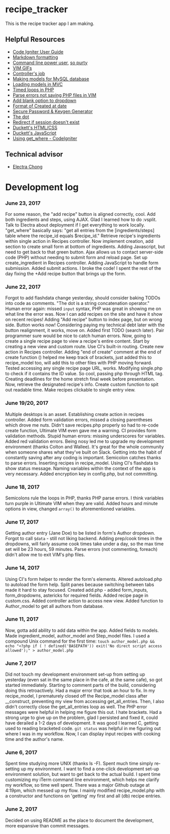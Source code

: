 # recipe_tracker

This is the recipe tracker app I am making.

## Helpful Resources
* [Code Igniter User Guide](https://www.codeigniter.com/user_guide/)
* [Markdown formatting](https://support.zendesk.com/hc/en-us/articles/203691016-Formatting-text-with-Markdown$)
* [Command line power user](http://wesbos.com/command-line-video-tutorials/), [so purty](https://www.screencast.com/t/oAfCwXbCx)
* [VIM GIFs](https://vimgifs.com/)
* [Controller's job](https://stackoverflow.com/questions/2080532/what-is-the-job-of-controller-in-mvc)
* [Making models for MySQL database](https://dev.mysql.com/doc/workbench/en/wb-getting-started-tutorial-creating-a-model.html)
* [Loading models in MVC](https://stackoverflow.com/questions/7328188/how-to-load-model-into-a-controller-in-mvc)
* [Timed loops in PHP](https://stackoverflow.com/questions/10699762/timed-loop-in-php)
* [Parse errors not saving PHP files in VIM](https://stackoverflow.com/questions/6055880/is-it-possible-to-have-vim-prevent-the-saving-of-a-php-file-that-has-a-parse-err)
* [Add blank option to dropdown](https://stackoverflow.com/questions/32331198/how-to-add-a-default-blank-option-to-a-select-input-field-using-laravelcollectiv)
* [Format of Created at date](http://php.net/manual/en/function.date.php)
* [Secure Password & Keygen Generator](https://randomkeygen.com/)
* [The dot](https://stackoverflow.com/questions/10969342/parse-error-syntax-error-unexpected-expecting-or)
* [Redirect if session doesn't exist](https://stackoverflow.com/questions/19403687/redirect-if-session-doent-exist)
* [Duckett's HTML/CSS](https://www.amazon.com/HTML-CSS-Design-Build-Websites/dp/1118008189/ref=pd_lpo_sbs_14_t_1?_encoding=UTF8&psc=1&refRID=KN2BA88KY0H3R9SJR0CP)
* [Duckett's JavaScript](https://www.amazon.com/JavaScript-JQuery-Interactive-Front-End-Development/dp/1118531647)
* [Using get_where - CodeIgniter](https://stackoverflow.com/questions/1577365/codeigniter-get-where)

## Technical advisor
* [Electra Chong](https://github.com/electrachong)

# Development log
### June 23, 2017
For some reason, the "add recipe" button is aligned correctly, cool. Add both ingredients and steps, using AJAX. Glad I learned how to do :vsplit. Talk to Electra about deployment if I get everything to work locally. "get_where" basically says: "get all entries from the [ingredients/steps] table where the recipe_id equals $recipe_id." Retrieve recipe's ingredients within single action in Recipes controller. Now implement creation, add section to create small form at bottom of
ingredients. Adding Javascript, but need to get back to that green button. Ajax allows us to contact server-side code (PHP) without needing to submit form and reload page. Set up create_ingredient in Recipes controller. Adding JavaScript to handle form submission. Added submit actions. I broke the code! I spent the rest of the day fixing the +Add recipe button that brings up the form.
### June 22, 2017
Forgot to add flashdata change yesterday, should consider baking TODOs into code as comments. "The dot is a string concatenation operator." Human error again: missed `input` syntax, PHP was great in showing me on what line the error was. Now I can add recipes on the site and have it show on recent recipes! Adding "Add recipe" button to index page, but on wrong side. Button works now! Considering paying my technical debt later with the button realignment, it works, move on.
Added first TODO (search later). Pair programmer sure would be nice to catch human errors. Now, going to create a single recipe page to view a recipe's entire content. Start by creating a new view and custom route. Use CI's built-in routing. Create new action in Recipes controller. Adding "end of create" comment at the end of create function () helped me keep track of brackets, just added this to recipe_model too, will add this to other files with PHP moving forward. Tested accessing any single recipe page URL, works. Modifying single.php to check if it contains the ID value. So cool, passing php through HTML tag. Creating deadlines for the home stretch final week before presentation. Now, retrieve the designated recipe's info. Create custom function to spit out readable time. Make recipes clickable to single entry view.
### June 19/20, 2017
Multiple desktops is an asset. Establishing create action in recipes controller. Added form validation errors, missed a closing parentheses which drove me nuts. Didn't save recipes.php properly so had to re-code create function, Ultimate VIM even gave me a warning. CI provides form validation methods. Stupid human errors: missing underscores for variables. Added red validation errors. Being nosy led me to upgrade my development environment (thanks Colton and Wallee). It's great for the whole community when someone shares what they've built on Slack. Getting into the habit of constantly saving after any coding is important. Semicolon catches thanks to parse errors. Inserting recipes in recipe_model. Using CI's flashdata to show status message. Naming variables within the context of the app is very necessary. Added encryption key in config.php, but not committing.
### June 18, 2017
Semicolons rule the loops in PHP, thanks PHP parse errors. I think variables turn purple in Ultimate VIM when they are valid. Added hours and minute options in view, changed `array()` to aforementioned variables.

### June 17, 2017
Getting author entry (Jane Doe) to be listed in form's Author dropdown. Forgot to call `$data` - still not liking backend. Adding prep/cook times in the dropdowns, will fairly assume cook times take under a day, so the max time set will be 23 hours, 59 minutes. Parse errors (not commenting, foreach) didn't allow me to exit VIM's php files.
### June 14, 2017
Using CI's form helper to render the form's elements. Altered autoload.php to autoload the form help. Split panes because switching between tabs made it hard to stay focused. Created add.php - added form_inputs, form_dropdowns, astericks for required fields. Added recipe page in custom.css. Added controller action to access new view. Added function to Author_model to get all authors from database.

### June 11, 2017
Now, gotta add ability to add data within the app. Added fields to models. Made ingredient_model, author_model and Step_model files. I used a compound Unix command for the first time: `touch author_model.php && echo "<?php if ( ! defined('BASEPATH')) exit('No direct script access allowed');" > author_model.php`

### June 7, 2017
Did not touch my development environment set-up from setting up yesterday (even sat in the same place in the cafe, at the same cafe), so got started immediately. Starting to comment parts of the build, considering doing this retroactively. Had a major error that took an hour to fix. In my recipe_model, I prematurely closed off the Recipe_model class after __construct, preventing my view from accessing get_all_entries. Then, I also didn't correctly close the get_all_entries loop as well. The PHP
error messages were helpful in helping me figure this out. I hate brackets. Had a strong urge to give up on the problem, glad I persisted and fixed it, could have derailed a 1-2 days of development. It was good I learned C, getting used to reading bracketed code. `git status` was helpful in me figuring out where I was in my workflow. Now, I can display input recipes with cooking time and the author's name.
### June 6, 2017
Spent time studying more UNIX (thanks ls -F). Spent much time simply re-setting up my environment. I want to find a one-click development set-up environment solution, but want to get back to the actual build. I spent time customizing my iTerm command line environment, which helps me clarify my workflow, so time well spent. There was a major Github outage at 4:19pm, which messed up my flow. I mainly modified recipe_model.php with a constructor and functions on 'getting' my first and all (db)
recipe entries.

### June 2, 2017
Decided on using README as the place to document the development, more expansive than commit messages.
